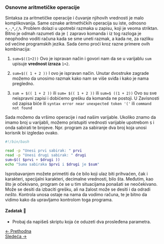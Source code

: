 <link rel="stylesheet" href="/UNIX-beginner-course/assets/css/custom.css">

### Osnovne aritmetičke operacije
Sintaksa za aritmetičke operacije i čuvanje njihovih vrednosti je malo komplikovanija. Same oznake aritmethičkih operacija su iste, odnosno `+`,`-`,`*`,`/`,`%`. Problem dolazi u upotrebi razmaka u zapisu, koji je veoma striktan. Bitno je odmah razumeti da je `[` zapravo komanda i iz tog razloga je neophodno voditi računa kada se sme uneti razmak, a kada ne, za razliku od većine programskih jezika.
Sada ćemo proći kroz razne primere ovih kombinacija:

1. `sum=$((1+2))`
Ovo je ispravan način i govori nam da se u varijablu `sum` upisuje **vrednost izraza** `1+2`.

2. `sum=$(( 1 + 2 ))`
I ovo je ispravan način. Unutar dvostruke zagrade možemo da unosimo razmak kako nam se više sviđa i kako je nama pregledno.

3. `sum = $(( 1 + 2 ))` ili `sum= $(( 1 + 2 ))` ili `sum=$ ((1 + 2))`
Ovo su sve neispravni zapisi i dobićemo grešku da komanda ne postoji. U Zavisnosti od zapisa biće ili `syntax error near unexpected token '('` ili `command not found`

Sada možemo da vršimo operacije i nad našim varijable. Ukoliko znamo da imamo broj u varijabli, možemo pristupiti vrednosti varijable upotrebom `$` i onda sabirati te brojeve. Npr. program za sabiranje dva broj koja unosi korisnik bi izgledao ovako.

```bash
#!/bin/bash

read -p "Unesi prvi sabirak: " prvi
read -p "Unesi drugi sabirak: " drugi
sum=$(( $prvi + $drugi ))
echo "Suma sabiraka $prvi i $drugi je $sum"
```

Isprobavanjem možete primetiti da će bilo koji ulaz biti prihvaćen, čak i karakteri, specijalni karakteri, decimalne vrednosti, bilo šta. Međutim, kao što je očekivano, program će se u tim situacijama ponašati se neočekivano. Može se desiti da  izbaciti grešku, ali na žalost može se desiti i da odradi *nešto*. Kontrola unosa ostaje na nama da vodimo računa, te je bitno da vidimo kako da upravljamo kontrolom toga programa.

#### Zadatak :construction_worker:
* Probaj da napišeš skriptu koja će oduzeti dva prosleđena parametra.

<div class="nav-buttons-wrapper">
  <div class="nav-left">
    <a href="6_7-read.html" class="button-nav">← Prethodna</a>
  </div>
  <div class="nav-right">
    <a href="6_9-if.html" class="button-nav">Sledeća →</a>
  </div>
</div>